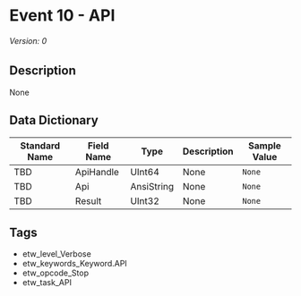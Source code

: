 # Event 10 - API
###### Version: 0

## Description
None

## Data Dictionary
|Standard Name|Field Name|Type|Description|Sample Value|
|---|---|---|---|---|
|TBD|ApiHandle|UInt64|None|`None`|
|TBD|Api|AnsiString|None|`None`|
|TBD|Result|UInt32|None|`None`|

## Tags
* etw_level_Verbose
* etw_keywords_Keyword.API
* etw_opcode_Stop
* etw_task_API